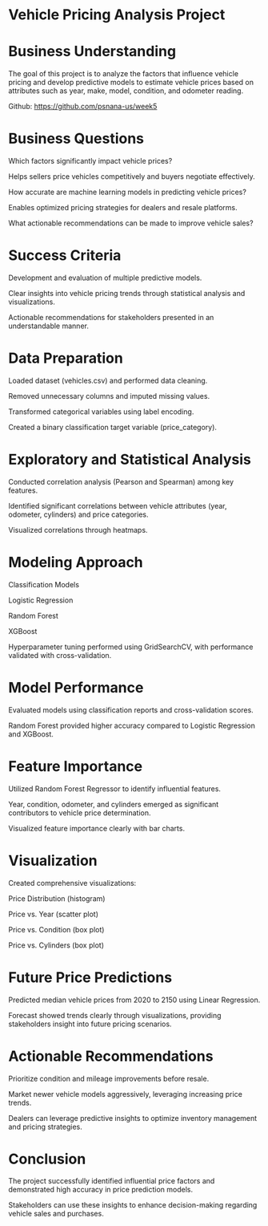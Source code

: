 # Vehicle Pricing Analysis Project

# Business Understanding

The goal of this project is to analyze the factors that influence vehicle pricing and develop predictive models to estimate vehicle prices based on attributes such as year, make, model, condition, and odometer reading.

Github: <https://github.com/psnana-us/week5>

# Business Questions

Which factors significantly impact vehicle prices?

Helps sellers price vehicles competitively and buyers negotiate effectively.

How accurate are machine learning models in predicting vehicle prices?

Enables optimized pricing strategies for dealers and resale platforms.

What actionable recommendations can be made to improve vehicle sales?

# Success Criteria

Development and evaluation of multiple predictive models.

Clear insights into vehicle pricing trends through statistical analysis and visualizations.

Actionable recommendations for stakeholders presented in an understandable manner.

# Data Preparation

Loaded dataset (vehicles.csv) and performed data cleaning.

Removed unnecessary columns and imputed missing values.

Transformed categorical variables using label encoding.

Created a binary classification target variable (price_category).

# Exploratory and Statistical Analysis

Conducted correlation analysis (Pearson and Spearman) among key features.

Identified significant correlations between vehicle attributes (year, odometer, cylinders) and price categories.

Visualized correlations through heatmaps.

# Modeling Approach

Classification Models

Logistic Regression

Random Forest

XGBoost

Hyperparameter tuning performed using GridSearchCV, with performance validated with cross-validation.

# Model Performance

Evaluated models using classification reports and cross-validation scores.

Random Forest provided higher accuracy compared to Logistic Regression and XGBoost.

# Feature Importance

Utilized Random Forest Regressor to identify influential features.

Year, condition, odometer, and cylinders emerged as significant contributors to vehicle price determination.

Visualized feature importance clearly with bar charts.

# Visualization

Created comprehensive visualizations:

Price Distribution (histogram)

Price vs. Year (scatter plot)

Price vs. Condition (box plot)

Price vs. Cylinders (box plot)

# Future Price Predictions

Predicted median vehicle prices from 2020 to 2150 using Linear Regression.

Forecast showed trends clearly through visualizations, providing stakeholders insight into future pricing scenarios.

# Actionable Recommendations

Prioritize condition and mileage improvements before resale.

Market newer vehicle models aggressively, leveraging increasing price trends.

Dealers can leverage predictive insights to optimize inventory management and pricing strategies.

# Conclusion

The project successfully identified influential price factors and demonstrated high accuracy in price prediction models.

Stakeholders can use these insights to enhance decision-making regarding vehicle sales and purchases.
